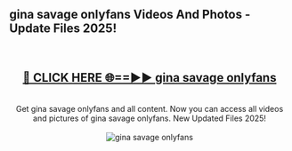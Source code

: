 <h2>gina savage onlyfans Videos And Photos - Update Files 2025!</h2>
<br>
<div align="center">
<h2><a href="https://linkcuts.com/hfmhzwbr" rel="nofollow">🔴 CLICK HERE 🌐==►► gina savage onlyfans</a></h2>
<br>
Get gina savage onlyfans and all content. Now you can access all videos and pictures of gina savage onlyfans. New Updated Files 2025!
<br>
<br>
<a href="https://linkcuts.com/hfmhzwbr" rel="nofollow" data-target="animated-image.originalLink"><img src="https://i.ibb.co.com/WyWwxjT/player-gif2.gif" alt="gina savage onlyfans" style="max-width: 100%; display: inline-block;" data-target="animated-image.originalImage"></a>
</div>
<br>